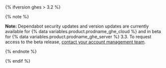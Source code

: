 {% ifversion ghes > 3.2 %}

{% note %}

**Note:** Dependabot security updates and version updates are currently available for {% data variables.product.prodname_ghe_cloud %} and in beta for {% data variables.product.prodname_ghe_server %} 3.3. To request access to the beta release, [contact your account management team](https://enterprise.github.com/contact).

{% endnote %}

{% endif %}